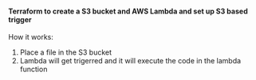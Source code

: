 #### Terraform to create a S3 bucket and AWS Lambda and set up S3 based trigger

How it works:
1. Place a file in the S3 bucket
2. Lambda will get trigerred and it will execute the code in the lambda function